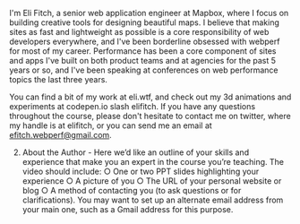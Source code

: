 
I'm Eli Fitch, a senior web application engineer at Mapbox, where I focus on building creative tools for designing beautiful maps.  I believe that making sites as fast and lightweight as possible is a core responsibility of web developers everywhere, and I've been borderline obsessed with webperf for most of my career.  Performance has been a core component of sites and apps I've built on both product teams and at agencies for the past 5 years or so, and I've been speaking at conferences on web performance topics the last three years.

You can find a bit of my work at eli.wtf, and check out my 3d animations and experiments at codepen.io slash elifitch.  If you have any questions throughout the course, please don't hesitate to contact me on twitter, where my handle is at elifitch, or you can send me an email at efitch.webperf@gmail.com.




2. About the Author - Here we’d like an outline of your skills and experience that make you an
expert in the course you’re teaching. The video should include:
○ One or two PPT slides highlighting your experience
○ A picture of you
○ The URL of your personal website or blog
○ A method of contacting you (to ask questions or for clarifications). You may want to
set up an alternate email address from your main one, such as a Gmail address for
this purpose.